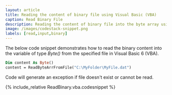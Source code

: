 ```yaml
---
layout: article
title: Reading the content of binary file using Visual Basic (VBA)
caption: Read Binary File
description: Reading the content of binary file into the byte array using Visual Basic (VBA)
image: /images/codestack-snippet.png
labels: [read,input,binary]
---
```

The below code snippet demonstrates how to read the binary content into the variable of type *Byte()* from the specified file in Visual Basic 6 (VBA).

~~~ vb
Dim content As Byte()
content = ReadByteArrFromFile("C:\MyFolder\MyFile.dat")
~~~

Code will generate an exception if file doesn't exist or cannot be read.

{% include_relative ReadBinary.vba.codesnippet %}